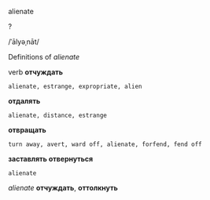 alienate

?

/ˈālyəˌnāt/

Definitions of _alienate_

verb
**отчуждать**

    alienate, estrange, expropriate, alien
**отдалять**

    alienate, distance, estrange
**отвращать**

    turn away, avert, ward off, alienate, forfend, fend off
**заставлять отвернуться**

    alienate

_alienate_
**отчуждать**, **оттолкнуть**